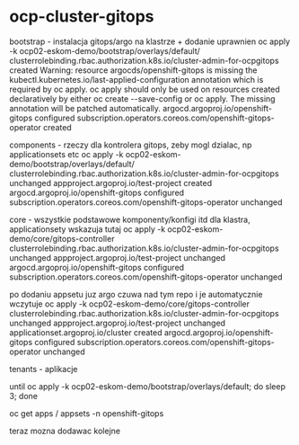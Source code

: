 # ocp-cluster-gitops



bootstrap - instalacja gitops/argo na klastrze + dodanie uprawnien
    oc apply -k ocp02-eskom-demo/bootstrap/overlays/default/
        clusterrolebinding.rbac.authorization.k8s.io/cluster-admin-for-ocpgitops created
        Warning: resource argocds/openshift-gitops is missing the kubectl.kubernetes.io/last-applied-configuration annotation which is required by oc apply. oc apply should only be used on resources created declaratively by either oc create --save-config or oc apply. The missing annotation will be patched automatically.
        argocd.argoproj.io/openshift-gitops configured
        subscription.operators.coreos.com/openshift-gitops-operator created

components - rzeczy dla kontrolera gitops, zeby mogl dzialac, np applicationsets etc
    oc apply -k ocp02-eskom-demo/bootstrap/overlays/default/
        clusterrolebinding.rbac.authorization.k8s.io/cluster-admin-for-ocpgitops unchanged
        appproject.argoproj.io/test-project created
        argocd.argoproj.io/openshift-gitops configured
        subscription.operators.coreos.com/openshift-gitops-operator unchanged

core - wszystkie podstawowe komponenty/konfigi itd dla klastra, applicationsety wskazuja tutaj
    oc apply -k ocp02-eskom-demo/core/gitops-controller
        clusterrolebinding.rbac.authorization.k8s.io/cluster-admin-for-ocpgitops unchanged
        appproject.argoproj.io/test-project unchanged
        argocd.argoproj.io/openshift-gitops configured
        subscription.operators.coreos.com/openshift-gitops-operator unchanged

po dodaniu appsetu juz argo czuwa nad tym repo i je automatycznie wczytuje
oc apply -k ocp02-eskom-demo/core/gitops-controller
clusterrolebinding.rbac.authorization.k8s.io/cluster-admin-for-ocpgitops unchanged
appproject.argoproj.io/test-project unchanged
applicationset.argoproj.io/cluster created
argocd.argoproj.io/openshift-gitops configured
subscription.operators.coreos.com/openshift-gitops-operator unchanged



tenants - aplikacje 


until oc apply -k ocp02-eskom-demo/bootstrap/overlays/default; do sleep 3; done


oc get apps / appsets -n openshift-gitops


teraz mozna dodawac kolejne 